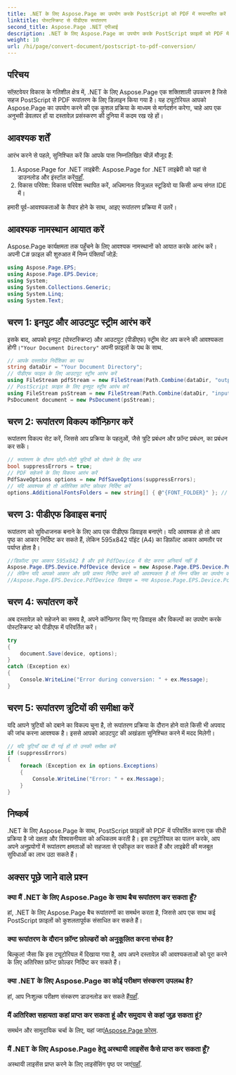 ```yaml
---
title: .NET के लिए Aspose.Page का उपयोग करके PostScript को PDF में रूपान्तरित करें
linktitle: पोस्टस्क्रिप्ट से पीडीएफ रूपांतरण
second_title: Aspose.Page .NET एपीआई
description: .NET के लिए Aspose.Page का उपयोग करके PostScript फ़ाइलों को PDF में बदलने पर हमारे व्यापक ट्यूटोरियल के साथ दस्तावेज़ प्रसंस्करण की शक्ति को अनलॉक करें। यह चरण-दर-चरण मार्गदर्शिका आपको इनपुट और आउटपुट स्ट्रीम सेट अप करने के बारे में बताती है।
weight: 10
url: /hi/page/convert-document/postscript-to-pdf-conversion/
---
```

## परिचय

सॉफ़्टवेयर विकास के गतिशील क्षेत्र में, .NET के लिए Aspose.Page एक शक्तिशाली उपकरण है जिसे सहज PostScript से PDF रूपांतरण के लिए डिज़ाइन किया गया है। यह ट्यूटोरियल आपको Aspose.Page का उपयोग करने की एक कुशल प्रक्रिया के माध्यम से मार्गदर्शन करेगा, चाहे आप एक अनुभवी डेवलपर हों या दस्तावेज़ प्रसंस्करण की दुनिया में कदम रख रहे हों।

## आवश्यक शर्तें

आरंभ करने से पहले, सुनिश्चित करें कि आपके पास निम्नलिखित चीज़ें मौजूद हैं:

1.  Aspose.Page for .NET लाइब्रेरी: Aspose.Page for .NET लाइब्रेरी को यहां से डाउनलोड और इंस्टॉल करें[यहाँ](https://releases.aspose.com/page/net/).
2. विकास परिवेश: विकास परिवेश स्थापित करें, अधिमानतः विजुअल स्टूडियो या किसी अन्य संगत IDE में।

हमारी पूर्व-आवश्यकताओं के तैयार होने के साथ, आइए रूपांतरण प्रक्रिया में उतरें।

## आवश्यक नामस्थान आयात करें

Aspose.Page कार्यक्षमता तक पहुँचने के लिए आवश्यक नामस्थानों को आयात करके आरंभ करें। अपनी C# फ़ाइल की शुरुआत में निम्न पंक्तियाँ जोड़ें:

```csharp
using Aspose.Page.EPS;
using Aspose.Page.EPS.Device;
using System;
using System.Collections.Generic;
using System.Linq;
using System.Text;
```

## चरण 1: इनपुट और आउटपुट स्ट्रीम आरंभ करें

 इसके बाद, आपको इनपुट (पोस्टस्क्रिप्ट) और आउटपुट (पीडीएफ) स्ट्रीम सेट अप करने की आवश्यकता होगी।`"Your Document Directory"` अपनी फ़ाइलों के पथ के साथ.

```csharp
// आपके दस्तावेज़ निर्देशिका का पथ
string dataDir = "Your Document Directory";
// पीडीएफ फाइल के लिए आउटपुट स्ट्रीम आरंभ करें
using FileStream pdfStream = new FileStream(Path.Combine(dataDir, "outputPDF_out.pdf"), FileMode.Create, FileAccess.Write);
// PostScript फ़ाइल के लिए इनपुट स्ट्रीम आरंभ करें
using FileStream psStream = new FileStream(Path.Combine(dataDir, "input.ps"), FileMode.Open, FileAccess.Read);
PsDocument document = new PsDocument(psStream);
```

## चरण 2: रूपांतरण विकल्प कॉन्फ़िगर करें

रूपांतरण विकल्प सेट करें, जिससे आप प्रक्रिया के पहलुओं, जैसे त्रुटि प्रबंधन और फ़ॉन्ट प्रबंधन, का प्रबंधन कर सकें।

```csharp
// रूपांतरण के दौरान छोटी-मोटी त्रुटियों को रोकने के लिए ध्वज
bool suppressErrors = true;
// PDF सहेजने के लिए विकल्प आरंभ करें
PdfSaveOptions options = new PdfSaveOptions(suppressErrors);
// यदि आवश्यक हो तो अतिरिक्त फ़ॉन्ट फ़ोल्डर निर्दिष्ट करें
options.AdditionalFontsFolders = new string[] { @"{FONT_FOLDER}" }; // अपने फ़ॉन्ट फ़ोल्डर पथ के साथ अद्यतन करें
```

## चरण 3: पीडीएफ डिवाइस बनाएं

रूपांतरण को सुविधाजनक बनाने के लिए आप एक पीडीएफ डिवाइस बनाएंगे। यदि आवश्यक हो तो आप पृष्ठ का आकार निर्दिष्ट कर सकते हैं, लेकिन 595x842 पॉइंट (A4) का डिफ़ॉल्ट आकार आमतौर पर पर्याप्त होता है।

```csharp
//डिफ़ॉल्ट पृष्ठ आकार 595x842 है और इसे PdfDevice में सेट करना अनिवार्य नहीं है
Aspose.Page.EPS.Device.PdfDevice device = new Aspose.Page.EPS.Device.PdfDevice(pdfStream);
// लेकिन यदि आपको आकार और छवि प्रारूप निर्दिष्ट करने की आवश्यकता है तो निम्न पंक्ति का उपयोग करें
//Aspose.Page.EPS.Device.PdfDevice डिवाइस = नया Aspose.Page.EPS.Device.PdfDevice(pdfStream, नया System.Drawing.Size(595, 842));
```

## चरण 4: रूपांतरण करें

अब दस्तावेज़ को सहेजने का समय है, अपने कॉन्फ़िगर किए गए डिवाइस और विकल्पों का उपयोग करके पोस्टस्क्रिप्ट को पीडीएफ में परिवर्तित करें।

```csharp
try
{
    document.Save(device, options);
}
catch (Exception ex)
{
    Console.WriteLine("Error during conversion: " + ex.Message);
}
```

## चरण 5: रूपांतरण त्रुटियों की समीक्षा करें

यदि आपने त्रुटियों को दबाने का विकल्प चुना है, तो रूपांतरण प्रक्रिया के दौरान होने वाले किसी भी अपवाद की जांच करना आवश्यक है। इससे आपको आउटपुट की अखंडता सुनिश्चित करने में मदद मिलेगी।

```csharp
// यदि त्रुटियाँ दबा दी गई हों तो उनकी समीक्षा करें
if (suppressErrors)
{
    foreach (Exception ex in options.Exceptions)
    {
        Console.WriteLine("Error: " + ex.Message);
    }
}
```

## निष्कर्ष

.NET के लिए Aspose.Page के साथ, PostScript फ़ाइलों को PDF में परिवर्तित करना एक सीधी प्रक्रिया है जो दक्षता और विश्वसनीयता को अधिकतम करती है। इस ट्यूटोरियल का पालन करके, आप अपने अनुप्रयोगों में रूपांतरण क्षमताओं को सहजता से एकीकृत कर सकते हैं और लाइब्रेरी की मजबूत सुविधाओं का लाभ उठा सकते हैं।

## अक्सर पूछे जाने वाले प्रश्न

### क्या मैं .NET के लिए Aspose.Page के साथ बैच रूपांतरण कर सकता हूँ?

हां, .NET के लिए Aspose.Page बैच रूपांतरणों का समर्थन करता है, जिससे आप एक साथ कई PostScript फ़ाइलों को कुशलतापूर्वक संसाधित कर सकते हैं।

### क्या रूपांतरण के दौरान फ़ॉन्ट फ़ोल्डरों को अनुकूलित करना संभव है?

बिल्कुल! जैसा कि इस ट्यूटोरियल में दिखाया गया है, आप अपने दस्तावेज़ की आवश्यकताओं को पूरा करने के लिए अतिरिक्त फ़ॉन्ट फ़ोल्डर निर्दिष्ट कर सकते हैं।

### क्या .NET के लिए Aspose.Page का कोई परीक्षण संस्करण उपलब्ध है?

 हां, आप निःशुल्क परीक्षण संस्करण डाउनलोड कर सकते हैं[यहाँ](https://releases.aspose.com/).

### मैं अतिरिक्त सहायता कहां प्राप्त कर सकता हूं और समुदाय से कहां जुड़ सकता हूं?

 समर्थन और सामुदायिक चर्चा के लिए, यहां जाएं[Aspose.Page फ़ोरम](https://forum.aspose.com/c/page/39).

### मैं .NET के लिए Aspose.Page हेतु अस्थायी लाइसेंस कैसे प्राप्त कर सकता हूँ?

 अस्थायी लाइसेंस प्राप्त करने के लिए लाइसेंसिंग पृष्ठ पर जाएं[यहाँ](https://purchase.conholdate.com/temporary-license/).